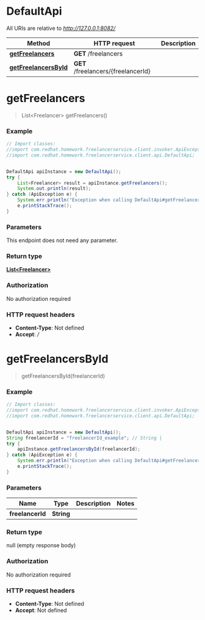 # DefaultApi

All URIs are relative to *http://127.0.0.1:8082/*

Method | HTTP request | Description
------------- | ------------- | -------------
[**getFreelancers**](DefaultApi.md#getFreelancers) | **GET** /freelancers | 
[**getFreelancersById**](DefaultApi.md#getFreelancersById) | **GET** /freelancers/{freelancerId} | 

<a name="getFreelancers"></a>
# **getFreelancers**
> List&lt;Freelancer&gt; getFreelancers()



### Example
```java
// Import classes:
//import com.redhat.homework.freelancerservice.client.invoker.ApiException;
//import com.redhat.homework.freelancerservice.client.api.DefaultApi;


DefaultApi apiInstance = new DefaultApi();
try {
    List<Freelancer> result = apiInstance.getFreelancers();
    System.out.println(result);
} catch (ApiException e) {
    System.err.println("Exception when calling DefaultApi#getFreelancers");
    e.printStackTrace();
}
```

### Parameters
This endpoint does not need any parameter.

### Return type

[**List&lt;Freelancer&gt;**](Freelancer.md)

### Authorization

No authorization required

### HTTP request headers

 - **Content-Type**: Not defined
 - **Accept**: */*

<a name="getFreelancersById"></a>
# **getFreelancersById**
> getFreelancersById(freelancerId)



### Example
```java
// Import classes:
//import com.redhat.homework.freelancerservice.client.invoker.ApiException;
//import com.redhat.homework.freelancerservice.client.api.DefaultApi;


DefaultApi apiInstance = new DefaultApi();
String freelancerId = "freelancerId_example"; // String | 
try {
    apiInstance.getFreelancersById(freelancerId);
} catch (ApiException e) {
    System.err.println("Exception when calling DefaultApi#getFreelancersById");
    e.printStackTrace();
}
```

### Parameters

Name | Type | Description  | Notes
------------- | ------------- | ------------- | -------------
 **freelancerId** | **String**|  |

### Return type

null (empty response body)

### Authorization

No authorization required

### HTTP request headers

 - **Content-Type**: Not defined
 - **Accept**: Not defined

